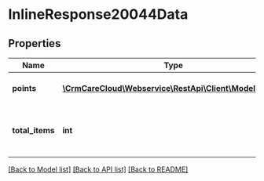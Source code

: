 # InlineResponse20044Data

## Properties
Name | Type | Description | Notes
------------ | ------------- | ------------- | -------------
**points** | [**\CrmCareCloud\Webservice\RestApi\Client\Model\Point[]**](Point.md) | List of the point records. | [optional] 
**total_items** | **int** | The number of all found point records. | [optional] 

[[Back to Model list]](../../README.md#documentation-for-models) [[Back to API list]](../../README.md#documentation-for-api-endpoints) [[Back to README]](../../README.md)

